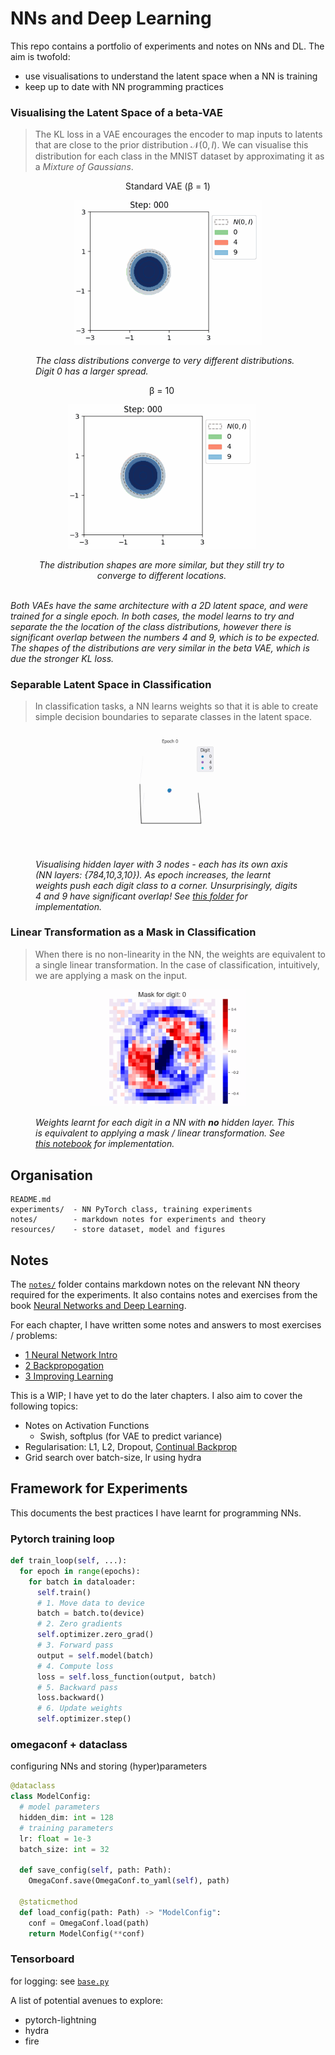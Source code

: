 # NNs and Deep Learning

This repo contains a portfolio of experiments and notes on NNs and DL. The aim is twofold:

- use visualisations to understand the latent space when a NN is training
- keep up to date with NN programming practices

### Visualising the Latent Space of a beta-VAE

> The KL loss in a VAE encourages the encoder to map inputs to latents that are close to the prior distribution $\mathcal{N}(0, I)$. We can visualise this distribution for each class in the MNIST dataset by approximating it as a _Mixture of Gaussians_. 

<div>
<div style="justify-content: space-between;">
  <!-- First Image Block -->
  <figure>
    <p align="center">Standard VAE (β = 1)<br></p>
    <p align="center">
    <img src="experiments/vae/vis/class_latents_20240830-194511l2_e1.gif" alt="Standard VAE" width="300">
      </p>
    <figcaption><em>The class distributions converge to very different distributions. Digit 0 has a larger spread.</em></figcaption>
  </figure>

  <!-- Second Image Block -->
  <figure style="text-align: center; margin-left: 20px;">
    <p align="center">β = 10<br></p>
    <p align="center">
    <img src="experiments/vae/vis/class_latents_20240830-221914l2_e1+b10.gif" alt="Image 2" width="300">
    </p>
    <figcaption><em>
    The distribution shapes are more similar, but they still try to converge to different locations.
    </em></figcaption>
  </figure>
</div>
<p align="left">
  <br>
<em>
Both VAEs have the same architecture with a 2D latent space, and were trained for a single epoch. In both cases, the model learns to try and separate the the location of the class distributions, however there is significant overlap between the numbers 4 and 9, which is to be expected. The shapes of the distributions are very similar in the beta VAE, which is due the stronger KL loss.
</em>
</p>
</div>

### Separable Latent Space in Classification

> In classification tasks, a NN learns weights so that it is able to create simple decision boundaries to separate classes in the latent space.

<figure>
  <p align="center">
    <img src="./experiments/classifier/latent-space/latent_space.gif"  width="250" alt="weight masks" >
  </p>
  <figcaption><em>Visualising hidden layer with 3 nodes - each has its own axis (NN layers: {784,10,3,10}). As epoch increases, the learnt weights push each digit class to a corner. Unsurprisingly, digits 4 and 9 have significant overlap! See <a href="./experiments/classifier/latent-space/">this folder</a> for implementation.</em></figcaption>
</figure>

### Linear Transformation as a Mask in Classification

> When there is no non-linearity in the NN, the weights are equivalent to a single linear transformation. In the case of classification, intuitively, we are applying a mask on the input.

<figure>
  <p align="center">
    <img src="./resources/figures/digit_weights_mse.gif"  width="250" alt="weight masks">
  </p>
  <figcaption><em>Weights learnt for each digit in a NN with <b>no</b> hidden layer. This is equivalent to applying a mask / linear transformation. See <a href="./experiments/classifier/chap1-no_hidden_layer-MSE_loss.ipynb">this notebook</a> for implementation.</em></figcaption>
</figure>

## Organisation

```
README.md
experiments/  - NN PyTorch class, training experiments
notes/        - markdown notes for experiments and theory
resources/    - store dataset, model and figures
```

## Notes

The [`notes/`](<notes/>) folder contains markdown notes on the relevant NN theory required for the experiments. It also contains notes and exercises from the book [Neural Networks and Deep Learning](http://neuralnetworksanddeeplearning.com/index.html).

For each chapter, I have written some notes and answers to most exercises / problems:

- [1 Neural Network Intro](<notes/1 NNs Intro.md>)
- [2 Backpropogation](<notes/2 Backpropogation.md>)
- [3 Improving Learning](<notes/3 Improving Learning.md>)

This is a WIP; I have yet to do the later chapters.
I also aim to cover the following topics:

- Notes on Activation Functions
  - Swish, softplus (for VAE to predict variance)
- Regularisation: L1, L2, Dropout, [Continual Backprop](https://www.nature.com/articles/s41586-024-07711-7)
- Grid search over batch-size, lr using hydra

## Framework for Experiments

This documents the best practices I have learnt for programming NNs.

### Pytorch training loop

```python
def train_loop(self, ...):
  for epoch in range(epochs):
    for batch in dataloader:
      self.train()
      # 1. Move data to device
      batch = batch.to(device) 
      # 2. Zero gradients
      self.optimizer.zero_grad()
      # 3. Forward pass
      output = self.model(batch)
      # 4. Compute loss
      loss = self.loss_function(output, batch)
      # 5. Backward pass
      loss.backward()
      # 6. Update weights
      self.optimizer.step()
```

### omegaconf + dataclass

configuring NNs and storing (hyper)parameters

```python
@dataclass
class ModelConfig:
  # model parameters
  hidden_dim: int = 128
  # training parameters
  lr: float = 1e-3
  batch_size: int = 32

  def save_config(self, path: Path):
    OmegaConf.save(OmegaConf.to_yaml(self), path)

  @staticmethod
  def load_config(path: Path) -> "ModelConfig":
    conf = OmegaConf.load(path)
    return ModelConfig(**conf)
```

### Tensorboard

for logging: see [`base.py`](<experiments/base.py>)

A list of potential avenues to explore:

- pytorch-lightning
- hydra
- fire
